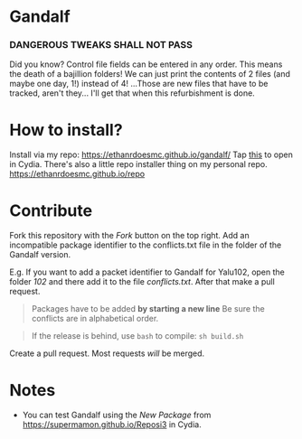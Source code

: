 # Gandalf
### DANGEROUS TWEAKS SHALL NOT PASS

Did you know? Control file fields can be entered in any order. This means the death of a bajillion folders! We can just print the contents of 2 files (and maybe one day, 1!) instead of 4! ...Those are new files that have to be tracked, aren't they... I'll get that when this refurbishment is done.

# How to install?
Install via my repo: https://ethanrdoesmc.github.io/gandalf/
Tap [this](cydia://url/https://cydia.saurik.com/api/share#?source=https://ethanrdoesmc.github.io/gandalf/) to open in Cydia.
There's also a little repo installer thing on my personal repo. https://ethanrdoesmc.github.io/repo
# Contribute
Fork this repository with the *Fork* button on the top right.
Add an incompatible package identifier to the conflicts.txt file in the folder of the Gandalf version. 

E.g. If you want to add a packet identifier to Gandalf for Yalu102, open the folder *102* and there add it to the file *conflicts.txt*.
After that make a pull request. 
> Packages have to be added **by starting a new line**
Be sure the conflicts are in alphabetical order. 

> If the release is behind, use `bash` to compile:
`sh build.sh`

Create a pull request. Most requests *will* be merged.

# Notes
- You can test Gandalf using the *New Package* from https://supermamon.github.io/Reposi3 in Cydia.

[1]: http://tinyurl.com/gandalfios
